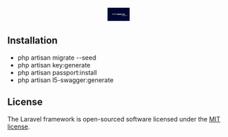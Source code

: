 <p align="center"><img src="/resources/images/logo.png?1" alt="WAFIR publisher logo" width="50" height="30"></p>

## Installation

- php artisan migrate --seed
- php artisan key:generate
- php artisan passport:install
- php artisan l5-swagger:generate


## License

The Laravel framework is open-sourced software licensed under the [MIT license](https://opensource.org/licenses/MIT).
